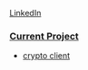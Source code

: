 [LinkedIn](bit.ly/3zCZQoU)

### <ins> Current Project </ins> 
- [crypto client](https://github.com/maryPopplns/crypto_client)
